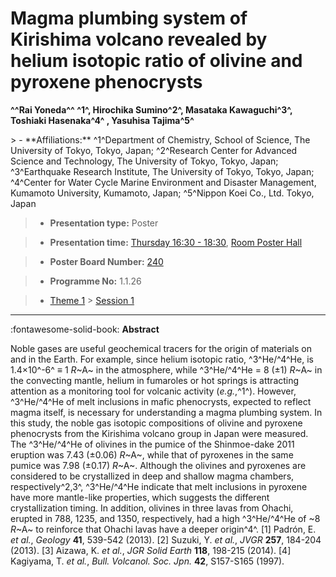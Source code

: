 # Magma plumbing system of Kirishima volcano revealed by helium isotopic ratio of olivine and pyroxene phenocrysts

**^^Rai Yoneda^^ ^1^, Hirochika Sumino^2^, Masataka Kawaguchi^3^, Toshiaki Hasenaka^4^ , Yasuhisa Tajima^5^**

<!-- more -->> - **Affiliations:** ^1^Department of Chemistry, School of Science, The University of Tokyo, Tokyo, Japan; ^2^Research Center for Advanced Science and Technology, The University of Tokyo, Tokyo, Japan; ^3^Earthquake Research Institute, The University of Tokyo, Tokyo, Japan; ^4^Center for Water Cycle Marine Environment and Disaster Management, Kumamoto University, Kumamoto, Japan; ^5^Nippon Koei Co., Ltd. Tokyo, Japan

> - **Presentation type:** Poster

> - **Presentation time:** [Thursday 16:30 - 18:30](../sessions_comparison.md#__tabbed_3_6), [Room Poster Hall](../maps_venue.md#__tabbed_1_1)

> - **Poster Board Number:** [240](../map_poster_boards.md#thursday)

> - **Programme No:** 1.1.26

> - [Theme 1](../theme1.md) > [Session 1](../sessions/session-1-1.md)

--- 

:fontawesome-solid-book: **Abstract**

Noble gases are useful geochemical tracers for the origin of materials on and in the Earth. For example, since helium isotopic ratio, ^3^He/^4^He, is 1.4×10^-6^ ≡ 1 *R*~A~ in the atmosphere, while ^3^He/^4^He = 8 (±1) *R*~A~ in the convecting mantle, helium in fumaroles or hot springs is attracting attention as a monitoring tool for volcanic activity (*e.g.*,^1^). However, ^3^He/^4^He of melt inclusions in mafic phenocrysts, expected to reflect magma itself, is necessary for understanding a magma plumbing system.
In this study, the noble gas isotopic compositions of olivine and pyroxene phenocrysts from the Kirishima volcano group in Japan were measured. The ^3^He/^4^He of olivines in the pumice of the Shinmoe-dake 2011 eruption was 7.43 (±0.06) *R*~A~, while that of pyroxenes in the same pumice was 7.98 (±0.17) *R*~A~. Although the olivines and pyroxenes are considered to be crystallized in deep and shallow magma chambers, respectively^2,3^, ^3^He/^4^He indicate that melt inclusions in pyroxene have more mantle-like properties, which suggests the different crystallization timing. In addition, olivines in three lavas from Ohachi, erupted in 788, 1235, and 1350, respectively, had a high ^3^He/^4^He of ~8 *R*~A~ to reinforce that Ohachi lavas have a deeper origin^4^.
[1] Padrón, E. *et al.*, *Geology* **41**, 539-542 (2013). [2] Suzuki, Y. *et al.*, *JVGR* **257**, 184-204 (2013). [3] Aizawa, K. *et al.*, *JGR Solid Earth* **118**, 198-215 (2014). [4] Kagiyama, T. *et al.*, *Bull.* *Volcanol. Soc. Jpn.* **42**, S157-S165 (1997).

